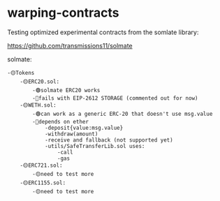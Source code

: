 # warping-contracts
Testing optimized experimental contracts from the somlate library:

https://github.com/transmissions11/solmate

solmate: 

    -🟡Tokens
        -🟡ERC20.sol:
            -🟢solmate ERC20 works
            -🔴fails with EIP-2612 STORAGE (commented out for now)
        -🟡WETH.sol:
            -🟢can work as a generic ERC-20 that doesn't use msg.value
            -🔴depends on ether
                -deposit{value:msg.value}
                -withdraw(amount)
                -receive and fallback (not supported yet)
                -utils/SafeTransferLib.sol uses:
                    -call
                    -gas
        -🟡ERC721.sol:
            -🟡need to test more
        -🟡ERC1155.sol:
            -🟡need to test more